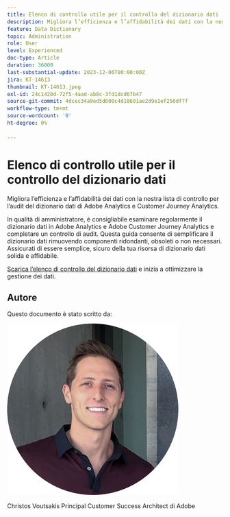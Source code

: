 ```yaml
---
title: Elenco di controllo utile per il controllo del dizionario dati
description: Migliora l’efficienza e l’affidabilità dei dati con la nostra lista di controllo per l’audit del dizionario dati di Adobe Analytics e Customer Journey Analytics.
feature: Data Dictionary
topic: Administration
role: User
level: Experienced
doc-type: Article
duration: 36000
last-substantial-update: 2023-12-06T00:00:00Z
jira: KT-14613
thumbnail: KT-14613.jpeg
exl-id: 24c1420d-72f5-4aad-ab8c-3fd1dcd67b47
source-git-commit: 4dcec34a9ed5d600c4d18601ae2d9e1ef250df7f
workflow-type: tm+mt
source-wordcount: '0'
ht-degree: 0%

---
```


# Elenco di controllo utile per il controllo del dizionario dati

Migliora l’efficienza e l’affidabilità dei dati con la nostra lista di controllo per l’audit del dizionario dati di Adobe Analytics e Customer Journey Analytics.

In qualità di amministratore, è consigliabile esaminare regolarmente il dizionario dati in Adobe Analytics e Adobe Customer Journey Analytics e completare un controllo di audit. Questa guida consente di semplificare il dizionario dati rimuovendo componenti ridondanti, obsoleti o non necessari. Assicurati di essere semplice, sicuro della tua risorsa di dizionario dati solida e affidabile.

[Scarica l’elenco di controllo del dizionario dati](https://www.adobe.com/content/dam/www/it/it/digital-experience/in-product/images/Adobe_Analytics_Data_Dictionary_Checklist.pdf) e inizia a ottimizzare la gestione dei dati.

## Autore

Questo documento è stato scritto da:

![Christos Voutsakis](assets/christos-headshot.png)

Christos Voutsakis
Principal Customer Success Architect di Adobe
